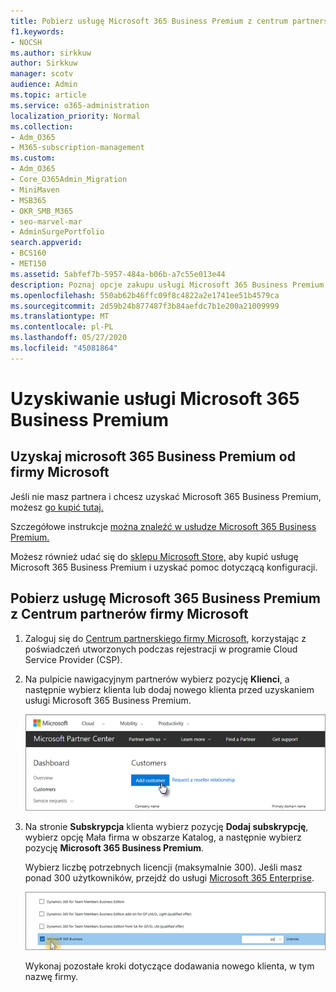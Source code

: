 ```yaml
---
title: Pobierz usługę Microsoft 365 Business Premium z centrum partnerskiego
f1.keywords:
- NOCSH
ms.author: sirkkuw
author: Sirkkuw
manager: scotv
audience: Admin
ms.topic: article
ms.service: o365-administration
localization_priority: Normal
ms.collection:
- Adm_O365
- M365-subscription-management
ms.custom:
- Adm_O365
- Core_O365Admin_Migration
- MiniMaven
- MSB365
- OKR_SMB_M365
- seo-marvel-mar
- AdminSurgePortfolio
search.appverid:
- BCS160
- MET150
ms.assetid: 5abfef7b-5957-484a-b06b-a7c55e013e44
description: Poznaj opcje zakupu usługi Microsoft 365 Business Premium i instrukcje krok po kroku dotyczące zakupu go w Centrum partnerów firmy Microsoft.
ms.openlocfilehash: 550ab62b46ffc09f8c4822a2e1741ee51b4579ca
ms.sourcegitcommit: 2d59b24b877487f3b84aefdc7b1e200a21009999
ms.translationtype: MT
ms.contentlocale: pl-PL
ms.lasthandoff: 05/27/2020
ms.locfileid: "45081864"
---
```

# <a name="get-microsoft-365-business-premium"></a>Uzyskiwanie usługi Microsoft 365 Business Premium

## <a name="get-microsoft-365-business-premium-from-microsoft"></a>Uzyskaj microsoft 365 Business Premium od firmy Microsoft

Jeśli nie masz partnera i chcesz uzyskać Microsoft 365 Business Premium, możesz [go kupić tutaj.](https://www.microsoft.com/en-US/microsoft-365/business)

Szczegółowe instrukcje [można znaleźć w usłudze Microsoft 365 Business Premium.](sign-up.md)

Możesz również udać się do [sklepu Microsoft Store,](https://www.microsoft.com/en-us/store/locations/find-a-store?icid=en_US_Store_UH_FAS) aby kupić usługę Microsoft 365 Business Premium i uzyskać pomoc dotyczącą konfiguracji.
  
## <a name="get-microsoft-365-business-premium-from-microsoft-partner-center"></a>Pobierz usługę Microsoft 365 Business Premium z Centrum partnerów firmy Microsoft

1. Zaloguj się do [Centrum partnerskiego firmy Microsoft](https://go.microsoft.com/fwlink/p/?linkid=849910), korzystając z poświadczeń utworzonych podczas rejestracji w programie Cloud Service Provider (CSP). 
    
2. Na pulpicie nawigacyjnym partnerów wybierz pozycję **Klienci**, a następnie wybierz klienta lub dodaj nowego klienta przed uzyskaniem usługi Microsoft 365 Business Premium.
    
    ![W centrum partnerów firmy Microsoft dodaj klienta.](../media/ec807d07-bbd2-411f-8fe1-c644cf9a3882.png)
  
3. Na stronie **Subskrypcja** klienta wybierz pozycję **Dodaj subskrypcję**, wybierz opcję Mała firma w obszarze Katalog, a następnie wybierz pozycję **Microsoft 365 Business Premium**.
    
    Wybierz liczbę potrzebnych licencji (maksymalnie 300). Jeśli masz ponad 300 użytkowników, przejdź do usługi [Microsoft 365 Enterprise](https://go.microsoft.com/fwlink/p/?linkid=862316). 
    
    ![Na stronie Nowa subskrypcja wybierz pozycję Mała firma.](../media/52d99e89-2175-4974-84bb-dd626048541b.png)
  
    Wykonaj pozostałe kroki dotyczące dodawania nowego klienta, w tym nazwę firmy.
    


